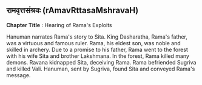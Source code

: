 ## रामवृत्तसंश्रवः (rAmavRttasaMshravaH)
**Chapter Title** : Hearing of Rama's Exploits

Hanuman narrates Rama's story to Sita. King Dasharatha, Rama's father, was a virtuous and famous ruler. Rama, his eldest son, was noble and skilled in archery. Due to a promise to his father, Rama went to the forest with his wife Sita and brother Lakshmana. In the forest, Rama killed many demons. Ravana kidnapped Sita, deceiving Rama. Rama befriended Sugriva and killed Vali. Hanuman, sent by Sugriva, found Sita and conveyed Rama's message.
